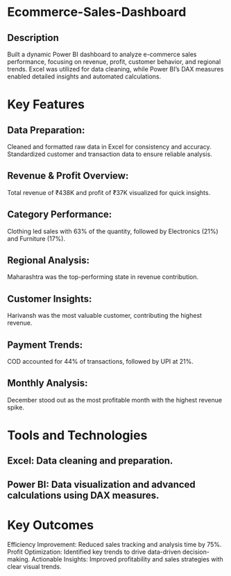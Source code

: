 # Ecommerce-Sales-Dashboard
## Description
Built a dynamic Power BI dashboard to analyze e-commerce sales performance, focusing on revenue, profit, customer behavior, and regional trends. Excel was utilized for data cleaning, while Power BI’s DAX measures enabled detailed insights and automated calculations.

# Key Features

## Data Preparation:
Cleaned and formatted raw data in Excel for consistency and accuracy.
Standardized customer and transaction data to ensure reliable analysis.

## Revenue & Profit Overview:
Total revenue of ₹438K and profit of ₹37K visualized for quick insights.

## Category Performance:
Clothing led sales with 63% of the quantity, followed by Electronics (21%) and Furniture (17%).

## Regional Analysis:
Maharashtra was the top-performing state in revenue contribution.

## Customer Insights:
Harivansh was the most valuable customer, contributing the highest revenue.

## Payment Trends:
COD accounted for 44% of transactions, followed by UPI at 21%.

## Monthly Analysis:
December stood out as the most profitable month with the highest revenue spike.

# Tools and Technologies
## Excel: Data cleaning and preparation.
## Power BI: Data visualization and advanced calculations using DAX measures.

# Key Outcomes
Efficiency Improvement: Reduced sales tracking and analysis time by 75%.
Profit Optimization: Identified key trends to drive data-driven decision-making.
Actionable Insights: Improved profitability and sales strategies with clear visual trends.
